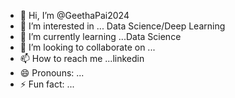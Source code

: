 - 👋 Hi, I’m @GeethaPai2024
- 👀 I’m interested in ... Data Science/Deep Learning
- 🌱 I’m currently learning ...Data Science
- 💞️ I’m looking to collaborate on ...
- 📫 How to reach me ...linkedin
- 😄 Pronouns: ...
- ⚡ Fun fact: ...

<!---
GeethaPai2024/GeethaPai2024 is a ✨ special ✨ repository because its `README.md` (this file) appears on your GitHub profile.
You can click the Preview link to take a look at your changes.
--->
